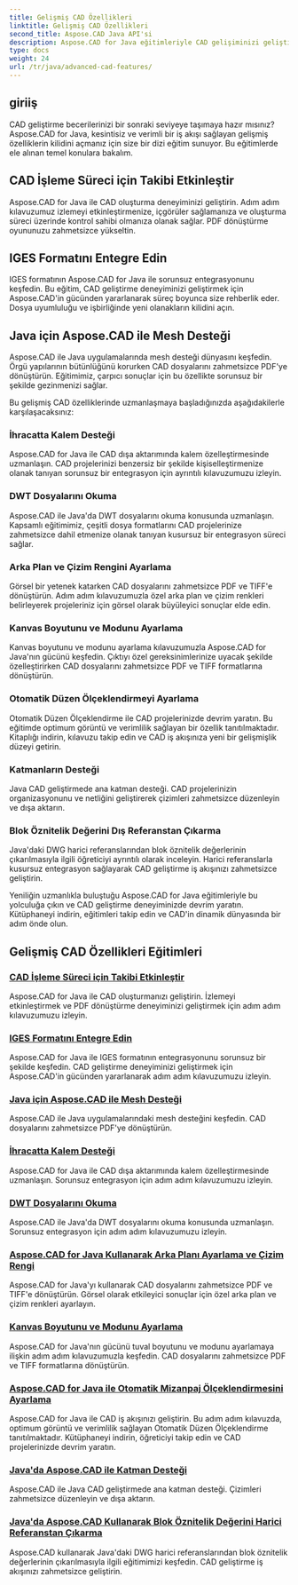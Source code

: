 ```yaml
---
title: Gelişmiş CAD Özellikleri
linktitle: Gelişmiş CAD Özellikleri
second_title: Aspose.CAD Java API'si
description: Aspose.CAD for Java eğitimleriyle CAD gelişiminizi geliştirin. İzlemeyi etkinleştirmeyi, IGES formatını entegre etmeyi, ana ağ desteğini, kalem dışa aktarımını özelleştirmeyi, DWT dosyalarını okumayı ve daha fazlasını öğrenin.
type: docs
weight: 24
url: /tr/java/advanced-cad-features/
---
```


## giriiş

CAD geliştirme becerilerinizi bir sonraki seviyeye taşımaya hazır mısınız? Aspose.CAD for Java, kesintisiz ve verimli bir iş akışı sağlayan gelişmiş özelliklerin kilidini açmanız için size bir dizi eğitim sunuyor. Bu eğitimlerde ele alınan temel konulara bakalım.

## CAD İşleme Süreci için Takibi Etkinleştir
Aspose.CAD for Java ile CAD oluşturma deneyiminizi geliştirin. Adım adım kılavuzumuz izlemeyi etkinleştirmenize, içgörüler sağlamanıza ve oluşturma süreci üzerinde kontrol sahibi olmanıza olanak sağlar. PDF dönüştürme oyununuzu zahmetsizce yükseltin.

## IGES Formatını Entegre Edin
IGES formatının Aspose.CAD for Java ile sorunsuz entegrasyonunu keşfedin. Bu eğitim, CAD geliştirme deneyiminizi geliştirmek için Aspose.CAD'in gücünden yararlanarak süreç boyunca size rehberlik eder. Dosya uyumluluğu ve işbirliğinde yeni olanakların kilidini açın.

## Java için Aspose.CAD ile Mesh Desteği
Aspose.CAD ile Java uygulamalarında mesh desteği dünyasını keşfedin. Örgü yapılarının bütünlüğünü korurken CAD dosyalarını zahmetsizce PDF'ye dönüştürün. Eğitimimiz, çarpıcı sonuçlar için bu özellikte sorunsuz bir şekilde gezinmenizi sağlar.

Bu gelişmiş CAD özelliklerinde uzmanlaşmaya başladığınızda aşağıdakilerle karşılaşacaksınız:

### İhracatta Kalem Desteği
Aspose.CAD for Java ile CAD dışa aktarımında kalem özelleştirmesinde uzmanlaşın. CAD projelerinizi benzersiz bir şekilde kişiselleştirmenize olanak tanıyan sorunsuz bir entegrasyon için ayrıntılı kılavuzumuzu izleyin.

### DWT Dosyalarını Okuma
Aspose.CAD ile Java'da DWT dosyalarını okuma konusunda uzmanlaşın. Kapsamlı eğitimimiz, çeşitli dosya formatlarını CAD projelerinize zahmetsizce dahil etmenize olanak tanıyan kusursuz bir entegrasyon süreci sağlar.

### Arka Plan ve Çizim Rengini Ayarlama
Görsel bir yetenek katarken CAD dosyalarını zahmetsizce PDF ve TIFF'e dönüştürün. Adım adım kılavuzumuzla özel arka plan ve çizim renkleri belirleyerek projeleriniz için görsel olarak büyüleyici sonuçlar elde edin.

### Kanvas Boyutunu ve Modunu Ayarlama
Kanvas boyutunu ve modunu ayarlama kılavuzumuzla Aspose.CAD for Java'nın gücünü keşfedin. Çıktıyı özel gereksinimlerinize uyacak şekilde özelleştirirken CAD dosyalarını zahmetsizce PDF ve TIFF formatlarına dönüştürün.

### Otomatik Düzen Ölçeklendirmeyi Ayarlama
Otomatik Düzen Ölçeklendirme ile CAD projelerinizde devrim yaratın. Bu eğitimde optimum görüntü ve verimlilik sağlayan bir özellik tanıtılmaktadır. Kitaplığı indirin, kılavuzu takip edin ve CAD iş akışınıza yeni bir gelişmişlik düzeyi getirin.

### Katmanların Desteği
Java CAD geliştirmede ana katman desteği. CAD projelerinizin organizasyonunu ve netliğini geliştirerek çizimleri zahmetsizce düzenleyin ve dışa aktarın.

### Blok Öznitelik Değerini Dış Referanstan Çıkarma
Java'daki DWG harici referanslarından blok öznitelik değerlerinin çıkarılmasıyla ilgili öğreticiyi ayrıntılı olarak inceleyin. Harici referanslarla kusursuz entegrasyon sağlayarak CAD geliştirme iş akışınızı zahmetsizce geliştirin.

Yeniliğin uzmanlıkla buluştuğu Aspose.CAD for Java eğitimleriyle bu yolculuğa çıkın ve CAD geliştirme deneyiminizde devrim yaratın. Kütüphaneyi indirin, eğitimleri takip edin ve CAD'in dinamik dünyasında bir adım önde olun.
## Gelişmiş CAD Özellikleri Eğitimleri
### [CAD İşleme Süreci için Takibi Etkinleştir](./enable-tracking-for-cad-rendering-process/)
Aspose.CAD for Java ile CAD oluşturmanızı geliştirin. İzlemeyi etkinleştirmek ve PDF dönüştürme deneyiminizi geliştirmek için adım adım kılavuzumuzu izleyin.
### [IGES Formatını Entegre Edin](./integrate-iges-format/)
Aspose.CAD for Java ile IGES formatının entegrasyonunu sorunsuz bir şekilde keşfedin. CAD geliştirme deneyiminizi geliştirmek için Aspose.CAD'in gücünden yararlanarak adım adım kılavuzumuzu izleyin.
### [Java için Aspose.CAD ile Mesh Desteği](./mesh-support-in-cad/)
Aspose.CAD ile Java uygulamalarındaki mesh desteğini keşfedin. CAD dosyalarını zahmetsizce PDF'ye dönüştürün. 
### [İhracatta Kalem Desteği](./pen-support-in-export/)
Aspose.CAD for Java ile CAD dışa aktarımında kalem özelleştirmesinde uzmanlaşın. Sorunsuz entegrasyon için adım adım kılavuzumuzu izleyin.
### [DWT Dosyalarını Okuma](./reading-dwt-files/)
Aspose.CAD ile Java'da DWT dosyalarını okuma konusunda uzmanlaşın. Sorunsuz entegrasyon için adım adım kılavuzumuzu izleyin.
### [Aspose.CAD for Java Kullanarak Arka Planı Ayarlama ve Çizim Rengi](./setting-background-and-drawing-color/)
Aspose.CAD for Java'yı kullanarak CAD dosyalarını zahmetsizce PDF ve TIFF'e dönüştürün. Görsel olarak etkileyici sonuçlar için özel arka plan ve çizim renkleri ayarlayın.
### [Kanvas Boyutunu ve Modunu Ayarlama](./set-canvas-size-and-mode/)
Aspose.CAD for Java'nın gücünü tuval boyutunu ve modunu ayarlamaya ilişkin adım adım kılavuzumuzla keşfedin. CAD dosyalarını zahmetsizce PDF ve TIFF formatlarına dönüştürün.
### [Aspose.CAD for Java ile Otomatik Mizanpaj Ölçeklendirmesini Ayarlama](./setting-auto-layout-scaling/)
Aspose.CAD for Java ile CAD iş akışınızı geliştirin. Bu adım adım kılavuzda, optimum görüntü ve verimlilik sağlayan Otomatik Düzen Ölçeklendirme tanıtılmaktadır. Kütüphaneyi indirin, öğreticiyi takip edin ve CAD projelerinizde devrim yaratın.
### [Java'da Aspose.CAD ile Katman Desteği](./support-of-layers-in-cad/)
Aspose.CAD ile Java CAD geliştirmede ana katman desteği. Çizimleri zahmetsizce düzenleyin ve dışa aktarın.
### [Java'da Aspose.CAD Kullanarak Blok Öznitelik Değerini Harici Referanstan Çıkarma](./extract-block-attribute-value/)
Aspose.CAD kullanarak Java'daki DWG harici referanslarından blok öznitelik değerlerinin çıkarılmasıyla ilgili eğitimimizi keşfedin. CAD geliştirme iş akışınızı zahmetsizce geliştirin.